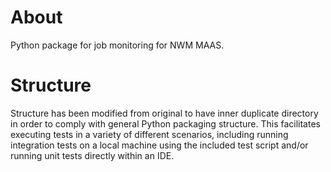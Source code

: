 # About
Python package for job monitoring for NWM MAAS.

# Structure
Structure has been modified from original to have inner duplicate directory in order to comply with general Python packaging structure.  This facilitates executing tests in a variety of different scenarios, including running integration tests on a local machine using the included test script and/or running unit tests directly within an IDE.
